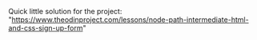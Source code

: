 Quick little solution for the project: "https://www.theodinproject.com/lessons/node-path-intermediate-html-and-css-sign-up-form"
